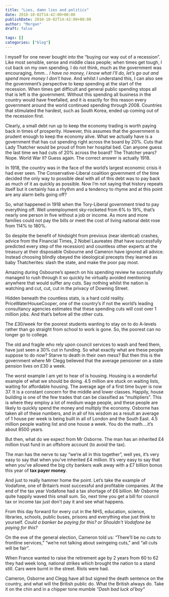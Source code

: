 ```yaml
---
title: "Lies, damn lies and politics"
date: 2010-10-02T14:42:00+00:00
publishDate: 2010-10-02T14:42:00+00:00
author: "Morgan"
draft: false

tags: []
categories: ["blog"]
---
```


I myself for one never bought into the “buying our way out of a recession”. Like most sensible, sense and middle class people; when times get tough, I cut back on my own spending. I do not think, much as the government was encouraging, *hmm... I have no money, I know what I’ll do, let’s go out and spend more money I don't have*.  And whilst I understand this, I can also see the government’s perspective to keep spending at the start of the recession. When times get difficult and general public spending stops all that is left is the government. Without this spending all business in the country would have freefalled, and it is exactly for this reason every government around the world continued spending through 2008. Countries that stimulated the hardest, such as South Korea, ended up coming out of the recession first.

Clearly, a small debt run up to keep the economy trading is worth paying back in times of prosperity. However, this assumes that the government is prudent enough to keep the economy alive. What we actually have is a government that has cut spending right across the board by 20%. Cuts that Lady Thatcher would be proud of from her hospital bed. Can anyone guess the last time we had cuts of 20% across the board? The Thatcher years? Nope. World War II? Guess again. The correct answer is actually 1918.

In 1918, the country was in the face of the world’s largest economic crisis it had ever seen. The Conservative-Liberal coalition government of the time decided the only way to possible deal with all of this debt was to pay back as much of it as quickly as possible. Now I’m not saying that history repeats itself but it certainly has a rhythm and a tendency to rhyme and at this point are any alarm bells going off?

So, what happened in 1918 when the Tory-Liberal government tried to pay everything off. Well unemployment sky-rocketed from 6% to 19%, that’s nearly one person in five without a job or income. As more and more families could not pay the bills or meet the cost of living national debt rose from 114% to 180%.

So despite the benefit of hindsight from previous (near identical) crashes, advice from the Financial Times, 2 Nobel Laureates (that have successfully predicted every step of the recession) and countless other experts at the treasury at their disposable Osbourne and Cameron have ignored all advice.  Instead choosing blindly obeyed the ideological precepts they learned as baby Thatcherites: slash the state, and make the poor pay most.

Amazing during Osbourne’s speech on his spending review he successfully managed to rush through it so quickly he virtually avoided mentioning anywhere that would suffer any cuts. Say nothing whilst the nation is watching and cut, cut, cut in the privacy of Downing Street.

Hidden beneath the countless stats, is a hard cold reality. PriceWaterHouseCooper, one of the country’s if not the world’s leading consultancy agencies estimates that these spending cuts will cost over 1 million jobs. And that’s before all the other cuts.

The £30/week for the poorest students wanting to stay on to do A-levels rather than go straight from school to work is gone. So, the poorest can no longer go to college.

The old and fragile who rely upon council services to wash and feed them, have just seen a 30% cut in funding. So what exactly what are these people suppose to do now? Starve to death in their own mess? But then this is the government where Mr Clegg believed that the average pensioner on a state pension lives on £30 a week.

The worst example I am yet to hear of is housing. Housing is a wonderful example of what we should be doing. 4.5 million are stuck on waiting lists, waiting for affordable housing. The average age of a first time buyer is now 37. It is a constant concern for the middle and lower classes. Happily, house building is one of the few trades that can be classified as “multipliers”. This is where they employ a lot of medium wage people, and these people are likely to quickly spend the money and multiply the economy. Osborne has taken all of these numbers, and in all of his wisdom as a result an average of 1 house per week is being built in all of London and the South East. 4.5 million people waiting list and one house a week. You do the math….it’s about 8500 years.

But then, what do we expect from Mr Osborne. The man has an inherited £4 million trust fund in an offshore account (to avoid the tax).

The man has the nerve to say “we’re all in this together”, well yes, it’s very easy to say that when you’ve inherited £4 million. It’s very easy to say that when you’ve allowed the big city bankers walk away with a £7 billion bonus this year of **tax payer money**.

And just to really hammer home the point. Let’s take the example of Vodafone, one of Britain’s most successful and profitable companies. At the end of the tax year Vodafone had a tax shortage of £6 billion. Mr Osborne quite happily waved this small sum. So, next time you get a bill for council tax or income tax just don't pay it and see what happens.

From this day forward for every cut in the NHS, education, science, libraries, schools, public buses, prisons and everything else just think to yourself. *Could a banker be paying for this? or Shouldn't Vodafone be paying for this?*

On the eve of the general election, Cameron told us: “There’ll be no cuts to frontline services,” “we’re not talking about swingeing cuts,” and “all cuts will be fair”.

When France wanted to raise the retirement age by 2 years from 60 to 62 they had week long, national strikes which brought the nation to a stand still. Cars were burnt in the street. Riots were had.

Cameron, Osborne and Clegg have all but signed the death sentence on the country, and what will the British public do. What the British always do. Take it on the chin and in a chipper tone mumble *"Dash bad luck ol’boy"*
